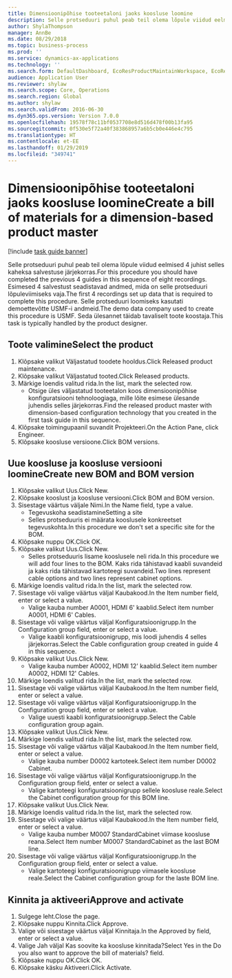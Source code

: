 ```yaml
---
title: Dimensioonipõhise tooteetaloni jaoks koosluse loomine
description: Selle protseduuri puhul peab teil olema lõpule viidud eelmised 4 juhist selles kaheksa salvestuse järjekorras.
author: ShylaThompson
manager: AnnBe
ms.date: 08/29/2018
ms.topic: business-process
ms.prod: ''
ms.service: dynamics-ax-applications
ms.technology: ''
ms.search.form: DefaultDashboard, EcoResProductMaintainWorkspace, EcoResProductOpenCasesFormPart, EcoResProductDetailsExtended, BOMConsistOf, BOMTable, InventItemIdLookupSimple, HcmWorkerLookUp
audience: Application User
ms.reviewer: shylaw
ms.search.scope: Core, Operations
ms.search.region: Global
ms.author: shylaw
ms.search.validFrom: 2016-06-30
ms.dyn365.ops.version: Version 7.0.0
ms.openlocfilehash: 19578f78c11bf0537708e8d516d478f00b13fa95
ms.sourcegitcommit: 0f530e5f72a40f383868957a6b5cb0e446e4c795
ms.translationtype: HT
ms.contentlocale: et-EE
ms.lasthandoff: 01/29/2019
ms.locfileid: "349741"
---
```

# <a name="create-a-bill-of-materials-for-a-dimension-based-product-master"></a><span data-ttu-id="048b9-103">Dimensioonipõhise tooteetaloni jaoks koosluse loomine</span><span class="sxs-lookup"><span data-stu-id="048b9-103">Create a bill of materials for a dimension-based product master</span></span>

[!include [task guide banner](../../includes/task-guide-banner.md)]

<span data-ttu-id="048b9-104">Selle protseduuri puhul peab teil olema lõpule viidud eelmised 4 juhist selles kaheksa salvestuse järjekorras.</span><span class="sxs-lookup"><span data-stu-id="048b9-104">For this procedure you should have completed the previous 4 guides in this sequence of eight recordings.</span></span> <span data-ttu-id="048b9-105">Esimesed 4 salvestust seadistavad andmed, mida on selle protseduuri lõpuleviimiseks vaja.</span><span class="sxs-lookup"><span data-stu-id="048b9-105">The first 4 recordings set up data that is required to complete this procedure.</span></span> <span data-ttu-id="048b9-106">Selle protseduuri loomiseks kasutati demoettevõtte USMF-i andmeid.</span><span class="sxs-lookup"><span data-stu-id="048b9-106">The demo data company used to create this procedure is USMF.</span></span> <span data-ttu-id="048b9-107">Seda ülesannet täidab tavaliselt toote koostaja.</span><span class="sxs-lookup"><span data-stu-id="048b9-107">This task is typically handled by the product designer.</span></span>


## <a name="select-the-product"></a><span data-ttu-id="048b9-108">Toote valimine</span><span class="sxs-lookup"><span data-stu-id="048b9-108">Select the product</span></span>
1. <span data-ttu-id="048b9-109">Klõpsake valikut Väljastatud toodete hooldus.</span><span class="sxs-lookup"><span data-stu-id="048b9-109">Click Released product maintenance.</span></span>
2. <span data-ttu-id="048b9-110">Klõpsake valikut Väljastatud tooted.</span><span class="sxs-lookup"><span data-stu-id="048b9-110">Click Released products.</span></span>
3. <span data-ttu-id="048b9-111">Märkige loendis valitud rida.</span><span class="sxs-lookup"><span data-stu-id="048b9-111">In the list, mark the selected row.</span></span>
    * <span data-ttu-id="048b9-112">Otsige üles väljastatud tooteetalon koos dimensioonipõhise konfiguratsiooni tehnoloogiaga, mille lõite esimese ülesande juhendis selles järjekorras.</span><span class="sxs-lookup"><span data-stu-id="048b9-112">Find the released product master with dimension-based configuration technology that you created in the first task guide in this sequence.</span></span>  
4. <span data-ttu-id="048b9-113">Klõpsake toimingupaanil suvandit Projekteeri.</span><span class="sxs-lookup"><span data-stu-id="048b9-113">On the Action Pane, click Engineer.</span></span>
5. <span data-ttu-id="048b9-114">Klõpsake koosluse versioone.</span><span class="sxs-lookup"><span data-stu-id="048b9-114">Click BOM versions.</span></span>

## <a name="create-new-bom-and-bom-version"></a><span data-ttu-id="048b9-115">Uue koosluse ja koosluse versiooni loomine</span><span class="sxs-lookup"><span data-stu-id="048b9-115">Create new BOM and BOM version</span></span>
1. <span data-ttu-id="048b9-116">Klõpsake valikut Uus.</span><span class="sxs-lookup"><span data-stu-id="048b9-116">Click New.</span></span>
2. <span data-ttu-id="048b9-117">Klõpsake kooslust ja koosluse versiooni.</span><span class="sxs-lookup"><span data-stu-id="048b9-117">Click BOM and BOM version.</span></span>
3. <span data-ttu-id="048b9-118">Sisestage väärtus väljale Nimi.</span><span class="sxs-lookup"><span data-stu-id="048b9-118">In the Name field, type a value.</span></span>
    * <span data-ttu-id="048b9-119">Tegevuskoha seadistamine</span><span class="sxs-lookup"><span data-stu-id="048b9-119">Setting a site</span></span>  
    * <span data-ttu-id="048b9-120">Selles protseduuris ei määrata kooslusele konkreetset tegevuskohta.</span><span class="sxs-lookup"><span data-stu-id="048b9-120">In this procedure we don't set a specific site for the BOM.</span></span>  
4. <span data-ttu-id="048b9-121">Klõpsake nuppu OK.</span><span class="sxs-lookup"><span data-stu-id="048b9-121">Click OK.</span></span>
5. <span data-ttu-id="048b9-122">Klõpsake valikut Uus.</span><span class="sxs-lookup"><span data-stu-id="048b9-122">Click New.</span></span>
    * <span data-ttu-id="048b9-123">Selles protseduuris lisame kooslusele neli rida.</span><span class="sxs-lookup"><span data-stu-id="048b9-123">In this procedure we will add four lines to the BOM.</span></span> <span data-ttu-id="048b9-124">Kaks rida tähistavad kaabli suvandeid ja kaks rida tähistavad kartoteegi suvandeid.</span><span class="sxs-lookup"><span data-stu-id="048b9-124">Two lines represent cable options and two lines represent cabinet options.</span></span>  
6. <span data-ttu-id="048b9-125">Märkige loendis valitud rida.</span><span class="sxs-lookup"><span data-stu-id="048b9-125">In the list, mark the selected row.</span></span>
7. <span data-ttu-id="048b9-126">Sisestage või valige väärtus väljal Kaubakood.</span><span class="sxs-lookup"><span data-stu-id="048b9-126">In the Item number field, enter or select a value.</span></span>
    * <span data-ttu-id="048b9-127">Valige kauba number A0001, HDMI 6' kaablid.</span><span class="sxs-lookup"><span data-stu-id="048b9-127">Select item number A0001, HDMI 6' Cables.</span></span>  
8. <span data-ttu-id="048b9-128">Sisestage või valige väärtus väljal Konfiguratsioonigrupp.</span><span class="sxs-lookup"><span data-stu-id="048b9-128">In the Configuration group field, enter or select a value.</span></span>
    * <span data-ttu-id="048b9-129">Valige kaabli konfiguratsioonigrupp, mis loodi juhendis 4 selles järjekorras.</span><span class="sxs-lookup"><span data-stu-id="048b9-129">Select the Cable configuration group created in guide 4 in this sequence.</span></span>  
9. <span data-ttu-id="048b9-130">Klõpsake valikut Uus.</span><span class="sxs-lookup"><span data-stu-id="048b9-130">Click New.</span></span>
    * <span data-ttu-id="048b9-131">Valige kauba number A0002, HDMI 12' kaablid.</span><span class="sxs-lookup"><span data-stu-id="048b9-131">Select item number A0002, HDMI 12' Cables.</span></span>  
10. <span data-ttu-id="048b9-132">Märkige loendis valitud rida.</span><span class="sxs-lookup"><span data-stu-id="048b9-132">In the list, mark the selected row.</span></span>
11. <span data-ttu-id="048b9-133">Sisestage või valige väärtus väljal Kaubakood.</span><span class="sxs-lookup"><span data-stu-id="048b9-133">In the Item number field, enter or select a value.</span></span>
12. <span data-ttu-id="048b9-134">Sisestage või valige väärtus väljal Konfiguratsioonigrupp.</span><span class="sxs-lookup"><span data-stu-id="048b9-134">In the Configuration group field, enter or select a value.</span></span>
    * <span data-ttu-id="048b9-135">Valige uuesti kaabli konfiguratsioonigrupp.</span><span class="sxs-lookup"><span data-stu-id="048b9-135">Select the Cable configuration group again.</span></span>  
13. <span data-ttu-id="048b9-136">Klõpsake valikut Uus.</span><span class="sxs-lookup"><span data-stu-id="048b9-136">Click New.</span></span>
14. <span data-ttu-id="048b9-137">Märkige loendis valitud rida.</span><span class="sxs-lookup"><span data-stu-id="048b9-137">In the list, mark the selected row.</span></span>
15. <span data-ttu-id="048b9-138">Sisestage või valige väärtus väljal Kaubakood.</span><span class="sxs-lookup"><span data-stu-id="048b9-138">In the Item number field, enter or select a value.</span></span>
    * <span data-ttu-id="048b9-139">Valige kauba number D0002 kartoteek.</span><span class="sxs-lookup"><span data-stu-id="048b9-139">Select item number D0002 Cabinet.</span></span>  
16. <span data-ttu-id="048b9-140">Sisestage või valige väärtus väljal Konfiguratsioonigrupp.</span><span class="sxs-lookup"><span data-stu-id="048b9-140">In the Configuration group field, enter or select a value.</span></span>
    * <span data-ttu-id="048b9-141">Valige kartoteegi konfiguratsioonigrupp sellele koosluse reale.</span><span class="sxs-lookup"><span data-stu-id="048b9-141">Select the Cabinet configuration group for this BOM line.</span></span>  
17. <span data-ttu-id="048b9-142">Klõpsake valikut Uus.</span><span class="sxs-lookup"><span data-stu-id="048b9-142">Click New.</span></span>
18. <span data-ttu-id="048b9-143">Märkige loendis valitud rida.</span><span class="sxs-lookup"><span data-stu-id="048b9-143">In the list, mark the selected row.</span></span>
19. <span data-ttu-id="048b9-144">Sisestage või valige väärtus väljal Kaubakood.</span><span class="sxs-lookup"><span data-stu-id="048b9-144">In the Item number field, enter or select a value.</span></span>
    * <span data-ttu-id="048b9-145">Valige kauba number M0007 StandardCabinet viimase koosluse reana.</span><span class="sxs-lookup"><span data-stu-id="048b9-145">Select Item number M0007 StandardCabinet as the last BOM line.</span></span>  
20. <span data-ttu-id="048b9-146">Sisestage või valige väärtus väljal Konfiguratsioonigrupp.</span><span class="sxs-lookup"><span data-stu-id="048b9-146">In the Configuration group field, enter or select a value.</span></span>
    * <span data-ttu-id="048b9-147">Valige kartoteegi konfiguratsioonigrupp viimasele koosluse reale.</span><span class="sxs-lookup"><span data-stu-id="048b9-147">Select the Cabinet configuration group for the laste BOM line.</span></span>  

## <a name="approve-and-activate"></a><span data-ttu-id="048b9-148">Kinnita ja aktiveeri</span><span class="sxs-lookup"><span data-stu-id="048b9-148">Approve and activate</span></span>
1. <span data-ttu-id="048b9-149">Sulgege leht.</span><span class="sxs-lookup"><span data-stu-id="048b9-149">Close the page.</span></span>
2. <span data-ttu-id="048b9-150">Klõpsake nuppu Kinnita.</span><span class="sxs-lookup"><span data-stu-id="048b9-150">Click Approve.</span></span>
3. <span data-ttu-id="048b9-151">Valige või sisestage väärtus väljal Kinnitaja.</span><span class="sxs-lookup"><span data-stu-id="048b9-151">In the Approved by field, enter or select a value.</span></span>
4. <span data-ttu-id="048b9-152">Valige Jah väljal Kas soovite ka koosluse kinnitada?</span><span class="sxs-lookup"><span data-stu-id="048b9-152">Select Yes in the Do you also want to approve the bill of materials? field.</span></span>
5. <span data-ttu-id="048b9-153">Klõpsake nuppu OK.</span><span class="sxs-lookup"><span data-stu-id="048b9-153">Click OK.</span></span>
6. <span data-ttu-id="048b9-154">Klõpsake käsku Aktiveeri.</span><span class="sxs-lookup"><span data-stu-id="048b9-154">Click Activate.</span></span>

